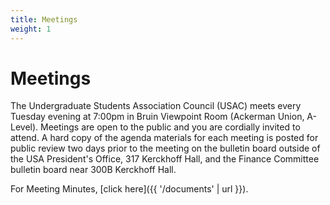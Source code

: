```yaml
---
title: Meetings
weight: 1
---
```


# Meetings

The Undergraduate Students Association Council (USAC) meets every Tuesday evening at 7:00pm in Bruin Viewpoint Room (Ackerman Union, A-Level). Meetings are open to the public and you are cordially invited to attend. A hard copy of the agenda materials for each meeting is posted for public review two days prior to the meeting on the bulletin board outside of the USA President's Office, 317 Kerckhoff Hall, and the Finance Committee bulletin board near 300B Kerckhoff Hall.

For Meeting Minutes, [click here]({{ '/documents' | url }}).
